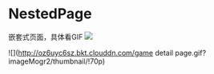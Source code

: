 # NestedPage
嵌套式页面，具体看GIF
![](http://oz6uyc6sz.bkt.clouddn.com/2017-12-28%20iOS%E5%A4%9A%E9%87%8D%E5%B5%8C%E5%A5%97%E5%BC%8F%E9%A1%B5%E9%9D%A2%E5%B1%95%E7%A4%BA.gif)

![](http://oz6uyc6sz.bkt.clouddn.com/game detail page.gif?imageMogr2/thumbnail/!70p)
